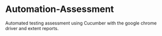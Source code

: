 # Automation-Assessment
Automated testing assessment using Cucumber with the google chrome driver and extent reports.
